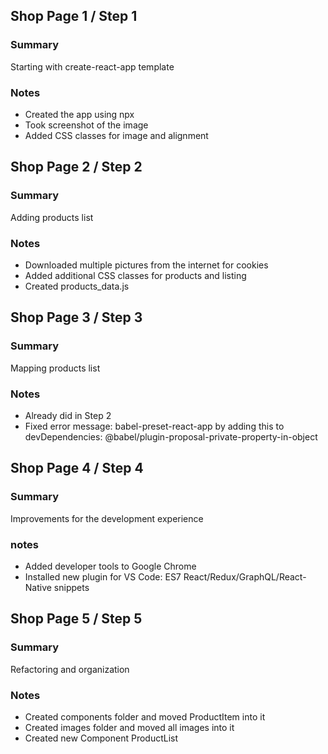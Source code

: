 ## Shop Page 1 / Step 1
### Summary
Starting with create-react-app template

### Notes
- Created the app using npx 
- Took screenshot of the image
- Added CSS classes for image and alignment 

## Shop Page 2 / Step 2
### Summary
Adding products list

### Notes
- Downloaded multiple pictures from the internet for cookies
- Added additional CSS classes for products and listing
- Created products_data.js


## Shop Page 3 / Step 3
### Summary
Mapping products list

### Notes
- Already did in Step 2
- Fixed error message: babel-preset-react-app by adding this to devDependencies: @babel/plugin-proposal-private-property-in-object

## Shop Page 4 / Step 4
### Summary
Improvements for the development experience

### notes
- Added developer tools to Google Chrome
- Installed new plugin for VS Code: ES7 React/Redux/GraphQL/React-Native snippets


## Shop Page 5 / Step 5
### Summary
Refactoring and organization

### Notes
- Created components folder and moved ProductItem into it
- Created images folder and moved all images into it
- Created new Component ProductList

